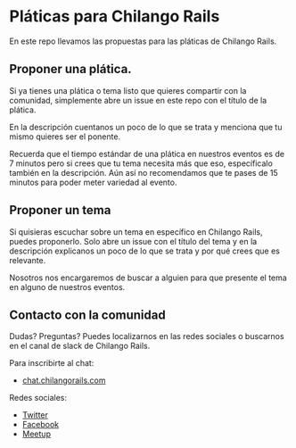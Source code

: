 # Pláticas para Chilango Rails

En este repo llevamos las propuestas para las pláticas de Chilango Rails.

## Proponer una plática.

Si ya tienes una plática o tema listo que quieres compartir con la comunidad,
simplemente abre un issue en este repo con el título de la plática.

En la descripción cuentanos un poco de lo que se trata y menciona que tu mismo
quieres ser el ponente.

Recuerda que el tiempo estándar de una plática en nuestros eventos es de 7 minutos
pero si crees que tu tema necesita más que eso, específicalo también en la descripción. 
Aún así no recomendamos que te pases de 15 minutos para poder meter variedad al evento.

## Proponer un tema

Si quisieras escuchar sobre un tema en específico en Chilango Rails, puedes proponerlo.
Solo abre un issue con el título del tema y en la descripción explicanos un poco
de lo que se trata y por qué crees que es relevante.

Nosotros nos encargaremos de buscar a alguien para que presente el tema en
alguno de nuestros eventos.

## Contacto con la comunidad

Dudas? Preguntas? Puedes localizarnos en las redes sociales o buscarnos en el
canal de slack de Chilango Rails.

Para inscribirte al chat:

* [chat.chilangorails.com](http://chat.chilangorails.com)

Redes sociales:

* [Twitter](http://www.twitter.com/chilangorails)
* [Facebook](http://www.facebook.com/chilangorails)
* [Meetup](http://www.meetup.com/Chilango-Rails/)


